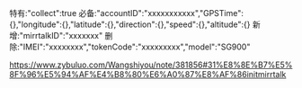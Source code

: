 特有:"collect":true
必备:"accountID":"xxxxxxxxxxx","GPSTime":{},"longitude":{},"latitude":{},"direction":{},"speed":{},"altitude":{}
新增:"mirrtalkID":"xxxxxxx"
删除:"IMEI":"xxxxxxxx","tokenCode":"xxxxxxxxx","model":"SG900"

https://www.zybuluo.com/Wangshiyou/note/381856#31%E8%8E%B7%E5%8F%96%E5%94%AF%E4%B8%80%E6%A0%87%E8%AF%86initmirrtalk


